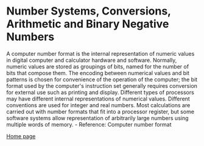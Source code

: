 # Number Systems, Conversions, Arithmetic and Binary Negative Numbers
A computer number format is the internal representation of numeric values in digital computer and calculator hardware and software. Normally, numeric values are stored as groupings of bits, named for the number of bits that compose them. The encoding between numerical values and bit patterns is chosen for convenience of the operation of the computer; the bit format used by the computer's instruction set generally requires conversion for external use such as printing and display. Different types of processors may have different internal representations of numerical values. Different conventions are used for integer and real numbers. Most calculations are carried out with number formats that fit into a processor register, but some software systems allow representation of arbitrarily large numbers using multiple words of memory. - Reference: Computer number format

[Home page](README.md)
